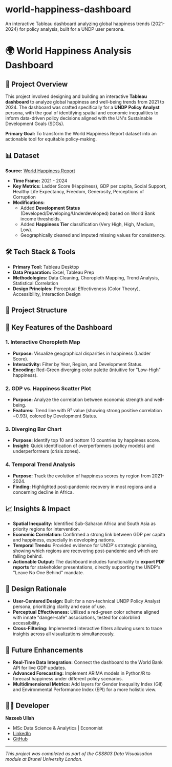 # world-happiness-dashboard
An interactive Tableau dashboard analyzing global happiness trends (2021-2024) for policy analysis, built for a UNDP user persona.
# 🌍 World Happiness Analysis Dashboard

## 📖 Project Overview
This project involved designing and building an interactive **Tableau dashboard** to analyze global happiness and well-being trends from 2021 to 2024. The dashboard was crafted specifically for a **UNDP Policy Analyst** persona, with the goal of identifying spatial and economic inequalities to inform data-driven policy decisions aligned with the UN's Sustainable Development Goals (SDGs).

**Primary Goal:** To transform the World Happiness Report dataset into an actionable tool for equitable policy-making.

## 📊 Dataset
**Source:** [World Happiness Report](https://worldhappiness.report/)
- **Time Frame:** 2021 - 2024
- **Key Metrics:** Ladder Score (Happiness), GDP per capita, Social Support, Healthy Life Expectancy, Freedom, Generosity, Perceptions of Corruption
- **Modifications:**
  - Added **Development Status** (Developed/Developing/Underdeveloped) based on World Bank income thresholds.
  - Added **Happiness Tier** classification (Very High, High, Medium, Low).
  - Geographically cleaned and imputed missing values for consistency.

## 🛠️ Tech Stack & Tools
- **Primary Tool:** Tableau Desktop
- **Data Preparation:** Excel, Tableau Prep
- **Methodologies:** Data Cleaning, Choropleth Mapping, Trend Analysis, Statistical Correlation
- **Design Principles:** Perceptual Effectiveness (Color Theory), Accessibility, Interaction Design

## 📁 Project Structure
## 🔧 Key Features of the Dashboard

### 1. Interactive Choropleth Map
- **Purpose:** Visualize geographical disparities in happiness (Ladder Score).
- **Interactivity:** Filter by Year, Region, and Development Status.
- **Encoding:** Red-Green diverging color palette (intuitive for "Low-High" happiness).

### 2. GDP vs. Happiness Scatter Plot
- **Purpose:** Analyze the correlation between economic strength and well-being.
- **Features:** Trend line with R² value (showing strong positive correlation ~0.93), colored by Development Status.

### 3. Diverging Bar Chart
- **Purpose:** Identify top 10 and bottom 10 countries by happiness score.
- **Insight:** Quick identification of overperformers (policy models) and underperformers (crisis zones).

### 4. Temporal Trend Analysis
- **Purpose:** Track the evolution of happiness scores by region from 2021-2024.
- **Finding:** Highlighted post-pandemic recovery in most regions and a concerning decline in Africa.

## 📈 Insights & Impact
- **Spatial Inequality:** Identified Sub-Saharan Africa and South Asia as priority regions for intervention.
- **Economic Correlation:** Confirmed a strong link between GDP per capita and happiness, especially in developing nations.
- **Temporal Trends:** Provided evidence for UNDP's strategic planning, showing which regions are recovering post-pandemic and which are falling behind.
- **Actionable Output:** The dashboard includes functionality to **export PDF reports** for stakeholder presentations, directly supporting the UNDP's "Leave No One Behind" mandate.

## 🎨 Design Rationale
- **User-Centered Design:** Built for a non-technical UNDP Policy Analyst persona, prioritizing clarity and ease of use.
- **Perceptual Effectiveness:** Utilized a red-green color scheme aligned with innate "danger-safe" associations, tested for colorblind accessibility.
- **Cross-Filtering:** Implemented interactive filters allowing users to trace insights across all visualizations simultaneously.

## 🔮 Future Enhancements
- **Real-Time Data Integration:** Connect the dashboard to the World Bank API for live GDP updates.
- **Advanced Forecasting:** Implement ARIMA models in Python/R to forecast happiness under different policy scenarios.
- **Multidimensional Metrics:** Add layers for Gender Inequality Index (GII) and Environmental Performance Index (EPI) for a more holistic view.

## 👨‍💻 Developer
**Nazeeb Ullah**
- MSc Data Science & Analytics | Economist
- [LinkedIn](https://www.linkedin.com/in/nazeeb-ullah-a812a3105)
- [GitHub](https://github.com/nazeebullah)

---
*This project was completed as part of the CSS803 Data Visualisation module at Brunel University London.*
